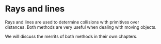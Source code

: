 # Rays and lines

Rays and lines are used to determine collisions with primitives over distances. Both methods are very useful when dealing with moving objects.

We will discuss the merrits of both methods in their own chapters.